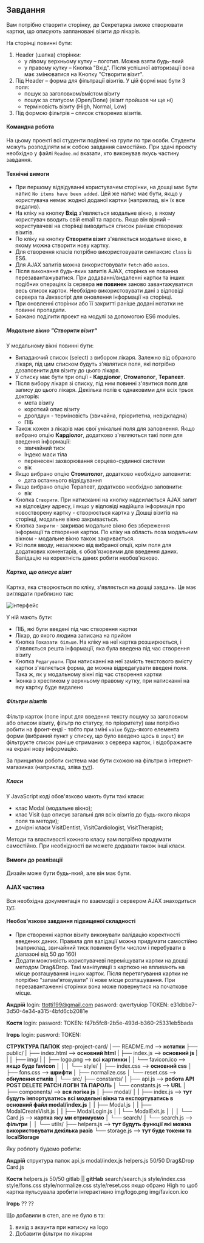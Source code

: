 ## Завдання

Вам потрібно створити сторінку, де Секретарка зможе створювати картки, що описують заплановані візити до лікарів.

На сторінці повинні бути:

1. Header (шапка) сторінки:
   - у лівому верхньому кутку – логотип. Можна взяти будь-який
   - у правому кутку – Кнопка "Вхід". Після успішної авторизації вона має змінюватися на Кнопку "Створити візит".
2. Під Header – форма для фільтрації візитів. У цій формі має бути 3 поля:
   - пошук за заголовком/вмістом візиту
   - пошук за статусом (Open/Done) (візит пройшов чи ще ні)
   - терміновість візиту (High, Normal, Low)
3. Під формою фільтрів – список створених візитів.

#### Командна робота

На цьому проекті всі студенти поділені на групи по три особи. Студенти можуть розподіляти між собою завдання самостійно. При здачі проекту необхідно у файлі `Readme.md` вказати, хто виконував якусь частину завдання.

#### Технічні вимоги 

 - При першому відвідуванні користувачем сторінки, на дошці має бути напис `No items have been added`. Цей же напис має бути, якщо у користувача немає жодної доданої картки (наприклад, він їх все видалив).
 - На кліку на кнопку **Вхід** з'являється модальне вікно, в якому користувач вводить свій email та пароль. Якщо він вірний – користувачеві на сторінці виводиться список раніше створених візитів.
 - По кліку на кнопку **Створити візит** з'являється модальне вікно, в якому можна створити нову картку.
 - Для створення класів потрібно використовувати синтаксис `class` із ES6.
 - Для AJAX запитів можна використовувати `fetch` або `axios`.
 - Після виконання будь-яких запитів AJAX, сторінка не повинна перезавантажуватися. При додаванні/видаленні картки та інших подібних операціях із сервера **не повинен** заново завантажуватися весь список карток. Необхідно використовувати дані з відповіді сервера та Javascript для оновлення інформації на сторінці.
 - При оновленні сторінки або її закритті раніше додані нотатки не повинні пропадати.
 - Бажано поділити проект на модулі за допомогою ES6 modules.

##### Модальне вікно "Створити візит"
   
У модальному вікні повинні бути:

- Випадаючий список (select) з вибором лікаря. Залежно від обраного лікаря, під цим списком будуть з'являтися поля, які потрібно дозаповнити для візиту до цього лікаря.
- У списку має бути три опції - **Кардіолог**, **Стоматолог**, **Терапевт**.
- Після вибору лікаря зі списку, під ним повинні з'явитися поля для запису до цього лікаря. Декілька полів є однаковими для всіх трьох докторів:
  - мета візиту
  - короткий опис візиту
  - дропдаун - терміновість (звичайна, пріоритетна, невідкладна)
  - ПІБ
- Також кожен з лікарів має свої унікальні поля для заповнення. Якщо вибрано опцію **Кардіолог**, додатково з'являються такі поля для введення інформації:
  - звичайний тиск
  - Індекс маси тіла
  - перенесені захворювання серцево-судинної системи
  - вік
- Якщо вибрано опцію **Стоматолог**, додатково необхідно заповнити:
  - дата останнього відвідування
- Якщо вибрано опцію Терапевт, додатково необхідно заповнити:
  - вік
- Кнопка `Створити`. При натисканні на кнопку надсилається AJAX запит на відповідну адресу, і якщо у відповіді надійшла інформація про новостворену картку - створюється картка у Дошці візитів на сторінці, модальне вікно закривається.
- Кнопка `Закрити` - закриває модальне вікно без збереження інформації та створення картки. По кліку на область поза модальним вікном - модальне вікно також закривається.
- Усі поля вводу, незалежно від вибраної опції, крім поля для додаткових коментарів, є обов'язковими для введення даних. Валідацію на коректність даних робити необов'язково.

##### Картка, що описує візит

Картка, яка створюється по кліку, з'являється на дошці завдань. Це має виглядати приблизно так:

![інтерфейс](./img/2.png)
   
У ній мають бути:
 - ПІБ, які були введені під час створення картки
 - Лікар, до якого людина записана на прийом
 - Кнопка `Показати більше`. На кліку на неї картка розширюється, і з'являється решта інформації, яка була введена під час створення візиту
 - Кнопка `Редагувати`. При натисканні на неї замість текстового вмісту картки з'являється форма, де можна відредагувати введені поля. Така ж, як у модальному вікні під час створення картки
 - Іконка з хрестиком у верхньому правому кутку, при натисканні на яку картку буде видалено

##### Фільтри візитів

Фільтр карток (поле input для введення тексту пошуку за заголовком або описом візиту, фільтр по статусу,  по пріоритету) вам потрібно робити на фронт-енді - тобто при зміні `value` будь-якого елемента форми (вибраний пункт у списку, що було введено щось в `input`) ви фільтруєте список раніше отриманих з сервера карток, і відображаєте на екрані нову інформацію.

За принципом роботи система має бути схожою на фільтри в інтернет-магазинах (наприклад, зліва [тут](https://rozetka.com.ua/notebooks/c80004/)).

##### Класи

У JavaScript коді обов'язково мають бути такі класи:
 - клас Modal (модальне вікно);
 - клас Visit (що описує загальні для всіх візитів до будь-якого лікаря поля та методи);  
 - дочірні класи VisitDentist, VisitCardiologist, VisitTherapist;

Методи та властивості кожного класу вам потрібно продумати самостійно. При необхідності ви можете додавати також інші класи.

#### Вимоги до реалізації

Дизайн може бути будь-який, але він має бути.

#### AJAX частина

Вся необхідна документація по взаємодії з сервером AJAX знаходиться [тут](https://ajax.test-danit.com/api-pages/cards.html).

#### Необов'язкове завдання підвищеної складності

 - При створенні картки візиту виконувати валідацію коректності введених даних. Правила для валідації можна придумати самостійно (наприклад, звичайний тиск повинен бути числом і перебувати в діапазоні від 50 до 160)
 - Додати можливість користувачеві переміщувати картки на дошці методом Drag&Drop. Такі маніпуляції з карткою не впливають на місце розташування інших карток. Після перетягування картки не потрібно "запам'ятовувати" її нове місце розташування. При перезавантаженні сторінки вона може повернутися на початкове місце.











**Андрій**
login: ttotti199@gmail.com
pasword: qwertyuiop
TOKEN: e31dbbe7-3d50-4e34-a315-4bfd6cb2081e

**Костя**
login: 
pasword: 
TOKEN: f47b5fc8-2b5e-493d-b360-25331eb5bada

**Ігорь**
login: 
pasword: 
TOKEN: 

**СТРУКТУРА ПАПОК**
step-project-card/
│── README.md --> **нотатки**
├── public/
|   ├── index.html --> **основний html**
|   ├── index.js --> **основний js**
|   |
│   ├── img/
|   │   ├── logo.png --> **всі картинки**
|   │   └── favicon.ico --> **якщо буде  favicon**
│   │ 
│   └── style/
│       ├── index.css --> **основний css**
│       ├── fons.css -->  **шрифти**
│       ├── normalize.css
│       └── reset.css --> **обнулення стилів**
│
└── src/
    ├── constants/
    │    ├── api.js --> **робота API POST DELETE PATCH ЛОГІН ТА ПАРОЛЬ**
    │    └── constants.js --> **URL**
    │
    ├── components/ --> **вся логіка js**
    │    ├── modal/ 
    │    |    ├── index.js --> **тут будуть імпортуватись всі модельні вікна та експортуватись в основний файл modal/index.js**
    │    |    ├── Modal.js
    │    |    ├── ModalCreateVisit.js
    │    |    ├── ModalLogin.js
    │    |    └── ModalExit.js
    │    │ 
    │    └── Card.js --> **картка яку ми отримуємо**
    │
    └── search/
    │    └── search.js --> **фільтри**
    │
    │
    └── utils/
         ├── helpers.js --> **тут будуть функції які можна використовувати декілька разів**
         └── storage.js --> **тут буде токени та localStorage**

Яку роблоту будемо робити:

**Андрій**
структура папок
api.js
modal/index.js
helpers.js 50/50
Drag&Drop
Card.js

**Костя**
helpers.js 50/50
gitlab || **gitHab**
search/search.js
style/index.css
style/fons.css
style/normalize.css
style/reset.css
якщо обрано High то щоб картка пульсувала зробити інтерактивно
img/logo.png
img/favicon.ico


**Ігорь**
??
??

Що добавили в степ, але не було в тз:
1. вихід з акаунта при натиску на logo
2. Добавити фільтри по лікарям